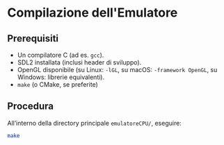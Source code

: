 # Compilazione dell'Emulatore

## Prerequisiti
- Un compilatore C (ad es. `gcc`).
- SDL2 installata (inclusi header di sviluppo).
- OpenGL disponibile (su Linux: `-lGL`, su macOS: `-framework OpenGL`, su Windows: librerie equivalenti).
- `make` (o CMake, se preferite)

## Procedura
All’interno della directory principale `emulatoreCPU/`, eseguire:

```bash
make
